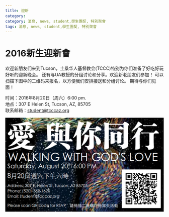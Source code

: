 ```yaml
---
title: 迎新
category:
category: 消息, news, student,學生團契, 特別聚會
tags: 消息, news, student,學生團契, 特別聚會
---
```


# 2016新生迎新會

欢迎新朋友们来到Tucson，土桑华人基督教会(TCCC)特别为你们准备了好吃好玩好听的迎新晚会。
还有与UA教授的分组讨论和分享。欢迎新老朋友们参加！
可以扫描下图中的二维码来报名，以方便我们安排接送和分组讨论。
期待与你们见面！

时间：2016年8月20日（周六）6:00 pm.  
地点：307 E Helen St, Tucson, AZ, 85705  
联系邮箱：student@tcccaz.org  

<img src="/images/articles/2016welcome.png" width="650px"/>
